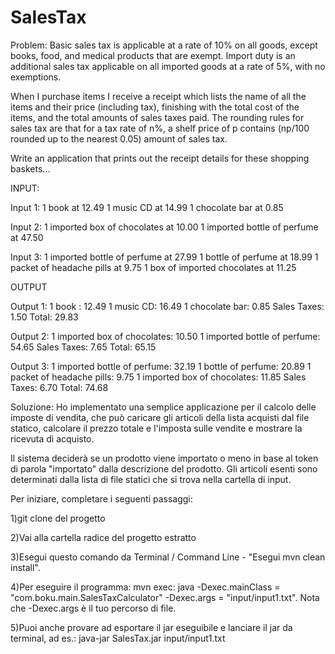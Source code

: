 # SalesTax

Problem: 
Basic sales tax is applicable at a rate of 10% on all goods, except books, food, and medical products that are exempt. Import duty is an additional sales tax applicable on all imported goods at a rate of 5%, with no exemptions.

When I purchase items I receive a receipt which lists the name of all the items and their price (including tax), finishing with the total cost of the items, and the total amounts of sales taxes paid. The rounding rules for sales tax are that for a tax rate of n%, a shelf price of p contains (np/100 rounded up to the nearest 0.05) amount of sales tax.

Write an application that prints out the receipt details for these shopping baskets...

INPUT:

Input 1:
1 book at 12.49
1 music CD at 14.99
1 chocolate bar at 0.85

Input 2:
1 imported box of chocolates at 10.00
1 imported bottle of perfume at 47.50

Input 3:
1 imported bottle of perfume at 27.99
1 bottle of perfume at 18.99
1 packet of headache pills at 9.75
1 box of imported chocolates at 11.25

OUTPUT

Output 1:
1 book : 12.49
1 music CD: 16.49
1 chocolate bar: 0.85
Sales Taxes: 1.50
Total: 29.83

Output 2:
1 imported box of chocolates: 10.50
1 imported bottle of perfume: 54.65
Sales Taxes: 7.65
Total: 65.15

Output 3:
1 imported bottle of perfume: 32.19
1 bottle of perfume: 20.89
1 packet of headache pills: 9.75
1 imported box of chocolates: 11.85
Sales Taxes: 6.70
Total: 74.68

Soluzione:
Ho implementato una semplice applicazione per il calcolo delle imposte di vendita, che può caricare gli articoli della lista acquisti dal file statico, calcolare il prezzo totale e l'imposta sulle vendite e mostrare la ricevuta di acquisto.

Il sistema deciderà se un prodotto viene importato o meno in base al token di parola "importato" dalla descrizione del prodotto. Gli articoli esenti sono determinati dalla lista di file statici che si trova nella cartella di input.

Per iniziare, completare i seguenti passaggi:

1)git clone del progetto

2)Vai alla cartella radice del progetto estratto

3)Esegui questo comando da Terminal / Command Line - "Esegui mvn clean install".

4)Per eseguire il programma: mvn exec: java -Dexec.mainClass = "com.boku.main.SalesTaxCalculator" -Dexec.args = "input/input1.txt". Nota che -Dexec.args è il tuo percorso di file.

5)Puoi anche provare ad esportare il jar eseguibile e lanciare il jar da terminal, ad es.: java-jar SalesTax.jar input/input1.txt
